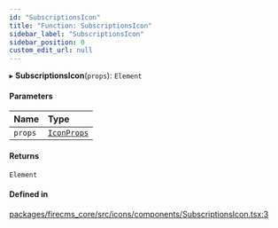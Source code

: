 ```yaml
---
id: "SubscriptionsIcon"
title: "Function: SubscriptionsIcon"
sidebar_label: "SubscriptionsIcon"
sidebar_position: 0
custom_edit_url: null
---
```


▸ **SubscriptionsIcon**(`props`): `Element`

#### Parameters

| Name | Type |
| :------ | :------ |
| `props` | [`IconProps`](../types/IconProps.md) |

#### Returns

`Element`

#### Defined in

[packages/firecms_core/src/icons/components/SubscriptionsIcon.tsx:3](https://github.com/FireCMSco/firecms/blob/d45f3739/packages/firecms_core/src/icons/components/SubscriptionsIcon.tsx#L3)
